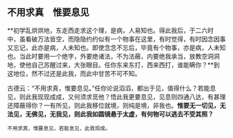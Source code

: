 ## 不用求真　惟要息见

**初学乱烘烘地，东走西走求这个理，是病，人易知也。得此我后，于二六时中，虽看破万法皆空，而隐隐约约似有一个物事在这里，有时觉得，有时因念因事又忘记，此亦是病，人未知也。即使念念不忘后，毕竟有个物事，亦是病，人未知也。当此时要用一个绝字，外要绝诸法，不为法蔽，内要绝我承当，放教空洞洞地，使他自己苏醒过来，大张眼目。任你东来东打，西来西打，谁能瞒你？**到这地位，然不过还是此我，而此中甘苦不可不知。

古德云：“不用求真，惟要息见。”任你论说滔滔，都出于见，值得什么？若能息见，则此我现现成成，又何须求觅他？悟此我更要息见，见息则四通八达，有甚理还障蔽得你？一有所见，则此我移位就境，则纯是境，非我也。**惟要无一切见，无法见，无佛见，无我见，则此我如圆镜悬于太虚，有何物可以逃去不受其照？**

```yang
不用求真，惟要息见，若能息见，此我现成。
```
